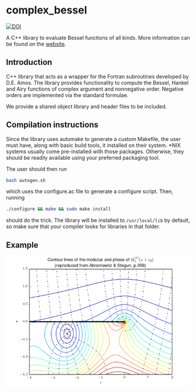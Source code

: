 complex_bessel
==============
[![DOI](https://zenodo.org/badge/doi/10.5281/zenodo.11077.png)](http://dx.doi.org/10.5281/zenodo.11077)

A C++ library to evaluate Bessel functions of all kinds. More information can be found on the [website](http://valandil.github.io/complex_bessel).

## Introduction

C++ library that acts as a wrapper for the Fortran subroutines developed by D.E. Amos. The library provides functionality to compute the Bessel, Hankel and Airy functions of complex argument and nonnegative order. Negative orders are implemented via the standard formulae.

We provide a shared object library and header files to be included.

## Compilation instructions

Since the library uses automake to generate a custom Makefile, the user must have, along with basic build tools, it installed on their system. *NIX systems usually come pre-installed with those packages. Otherwise, they should be readily available using your preferred packaging tool.

The user should then run
  ```bash
  bash autogen.sh
  ```

which uses the configure.ac file to generate a configure script. Then, running 
```bash
./configure && make && sudo make install
```

should do the trick. The library will be installed to `/usr/local/lib` by default, so make sure that your compiler looks for libraries in that folder.

## Example
![Contours of Hankel function](/tests/contours.png)
